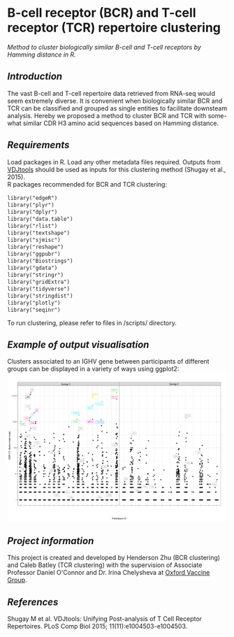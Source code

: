 # B-cell receptor (BCR) and T-cell receptor (TCR) repertoire clustering
*Method to cluster biologically similar B-cell and T-cell receptors by Hamming distance in R.*

## *Introduction*
The vast B-cell and T-cell repertoire data retrieved from RNA-seq would seem extremely diverse. It is convenient when biologically similar BCR and TCR can be classified and grouped as single entities to facilitate downsteam analysis. Hereby we proposed a method to cluster BCR and TCR with some-what similar CDR H3 amino acid sequences based on Hamming distance.

## *Requirements*
Load packages in R. Load any other metadata files required. Outputs from [VDJtools](https://github.com/mikessh/vdjtools) should be used as inputs for this clustering method (Shugay et al., 2015). \
R packages recommended for BCR and TCR clustering:
```
library("edgeR")
library("plyr")
library("dplyr")
library("data.table")
library("rlist")
library("textshape")
library("sjmisc")
library("reshape")
library("ggpubr")
library("Biostrings")
library("gdata")
library("stringr")
library("gridExtra")
library("tidyverse")
library("stringdist")
library("plotly")
library("seqinr")
```
To run clustering, please refer to files in /scripts/ directory.
## *Example of output visualisation*
Clusters associated to an IGHV gene between participants of different groups can be displayed in a variety of ways using ggplot2:
![Image](/assets/CDRH3_cluster_expression_sample_1.png)
## *Project information*
This project is created and developed by Henderson Zhu (BCR clustering) and Caleb Batley (TCR clustering) with the supervision of Associate Professor Daniel O'Connor and Dr. Irina Chelysheva at [Oxford Vaccine Group](https://www.ovg.ox.ac.uk/).
## *References*
Shugay M et al. VDJtools: Unifying Post-analysis of T Cell Receptor Repertoires. PLoS Comp Biol 2015; 11(11):e1004503-e1004503.
